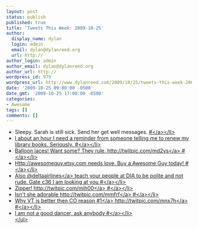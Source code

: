 ```yaml
---
layout: post
status: publish
published: true
title: 'Tweets This Week: 2009-10-25'
author:
  display_name: dylan
  login: admin
  email: dylan@dylanreed.org
  url: http://
author_login: admin
author_email: dylan@dylanreed.org
author_url: http://
wordpress_id: 979
wordpress_url: http://www.dylanreed.com/2009/10/25/tweets-this-week-2009-10-25/
date: '2009-10-25 09:00:00 -0500'
date_gmt: '2009-10-25 17:00:00 -0500'
categories:
- Awesome
tags: []
comments: []
---
```

<ul class="aktt_tweet_digest">
<li>Sleepy. Sarah is still sick. Send her get well messages. <a href="http:&#47;&#47;twitter.com&#47;awesomeguy&#47;statuses&#47;4995960485" class="aktt_tweet_time">#<&#47;a><&#47;li>
<li>I about an hour I need a reminder from someone telling me to renew my library books. Seriously. <a href="http:&#47;&#47;twitter.com&#47;awesomeguy&#47;statuses&#47;5046549689" class="aktt_tweet_time">#<&#47;a><&#47;li>
<li>Balloon laces! Want some? They rule. <a href="http:&#47;&#47;twitpic.com&#47;md2vs" rel="nofollow">http:&#47;&#47;twitpic.com&#47;md2vs<&#47;a> <a href="http:&#47;&#47;twitter.com&#47;awesomeguy&#47;statuses&#47;5046648572" class="aktt_tweet_time">#<&#47;a><&#47;li>
<li>Http:&#47;&#47;awesomeguy.etsy.com needs love. Buy a Awesome Guy today! <a href="http:&#47;&#47;twitter.com&#47;awesomeguy&#47;statuses&#47;5046668757" class="aktt_tweet_time">#<&#47;a><&#47;li>
<li>Also @<a href="http:&#47;&#47;twitter.com&#47;deltaairlines" class="aktt_username">deltaairlines<&#47;a> teach your people at DIA to be polite and not rude. Gate c36 I am looking at you <a href="http:&#47;&#47;twitter.com&#47;awesomeguy&#47;statuses&#47;5069290750" class="aktt_tweet_time">#<&#47;a><&#47;li>
<li>Zipper! <a href="http:&#47;&#47;twitpic.com&#47;mih00" rel="nofollow">http:&#47;&#47;twitpic.com&#47;mih00<&#47;a> <a href="http:&#47;&#47;twitter.com&#47;awesomeguy&#47;statuses&#47;5079501999" class="aktt_tweet_time">#<&#47;a><&#47;li>
<li>Isn&#39;t she adorable <a href="http:&#47;&#47;twitpic.com&#47;mmfrf" rel="nofollow">http:&#47;&#47;twitpic.com&#47;mmfrf<&#47;a> <a href="http:&#47;&#47;twitter.com&#47;awesomeguy&#47;statuses&#47;5103876945" class="aktt_tweet_time">#<&#47;a><&#47;li>
<li>Why VT is better then CO reason #<a href="http:&#47;&#47;search.twitter.com&#47;search?q=%231" class="aktt_hashtag">1<&#47;a>  <a href="http:&#47;&#47;twitpic.com&#47;mnx7h" rel="nofollow">http:&#47;&#47;twitpic.com&#47;mnx7h<&#47;a> <a href="http:&#47;&#47;twitter.com&#47;awesomeguy&#47;statuses&#47;5111117471" class="aktt_tweet_time">#<&#47;a><&#47;li>
<li>I am not a good dancer, ask anybody <a href="http:&#47;&#47;twitter.com&#47;awesomeguy&#47;statuses&#47;5134182032" class="aktt_tweet_time">#<&#47;a><&#47;li><br />
<&#47;ul></p>
